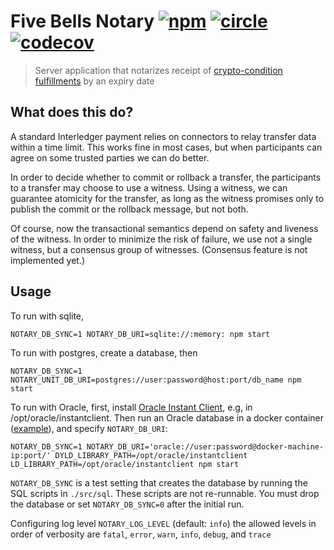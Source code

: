 # Five Bells Notary [![npm][npm-image]][npm-url] [![circle][circle-image]][circle-url] [![codecov][codecov-image]][codecov-url]

[npm-image]: https://img.shields.io/npm/v/five-bells-notary.svg?style=flat
[npm-url]: https://npmjs.org/package/five-bells-connector
[circle-image]: https://circleci.com/gh/interledger/five-bells-notary.svg?style=shield
[circle-url]: https://circleci.com/gh/interledger/five-bells-notary
[codecov-image]: https://codecov.io/gh/interledger/five-bells-notary/branch/master/graph/badge.svg
[codecov-url]: https://codecov.io/gh/interledger/five-bells-notary

> Server application that notarizes receipt of [crypto-condition fulfillments](https://github.com/interledger/five-bells-condition) by an expiry date

## What does this do?

A standard Interledger payment relies on connectors to relay transfer data within a time limit. This works fine in most cases, but when participants can agree on some trusted parties we can do better.

In order to decide whether to commit or rollback a transfer, the participants to a transfer may choose to use a witness. Using a witness, we can guarantee atomicity for the transfer, as long as the witness promises only to publish the commit or the rollback message, but not both.

Of course, now the transactional semantics depend on safety and liveness of the witness. In order to minimize the risk of failure, we use not a single witness, but a consensus group of witnesses. (Consensus feature is not implemented yet.)

## Usage

To run with sqlite,

```
NOTARY_DB_SYNC=1 NOTARY_DB_URI=sqlite://:memory: npm start
```

To run with postgres, create a database, then

```
NOTARY_DB_SYNC=1 NOTARY_UNIT_DB_URI=postgres://user:password@host:port/db_name npm start
```

To run with Oracle, first, install [Oracle Instant Client](http://www.oracle.com/technetwork/database/features/instant-client/index-097480.html), e.g, in /opt/oracle/instantclient. Then run an Oracle database in a docker container ([example](https://github.com/wnameless/docker-oracle-xe-11g)), and specify `NOTARY_DB_URI`:

```
NOTARY_DB_SYNC=1 NOTARY_DB_URI='oracle://user:password@docker-machine-ip:port/' DYLD_LIBRARY_PATH=/opt/oracle/instantclient LD_LIBRARY_PATH=/opt/oracle/instantclient npm start
```

`NOTARY_DB_SYNC` is a test setting that creates the database by running the SQL scripts in `./src/sql`. These scripts are not re-runnable. You must drop the database or set `NOTARY_DB_SYNC=0` after the initial run.


Configuring log level
 `NOTARY_LOG_LEVEL` (default: `info`) the allowed levels in order of verbosity are `fatal`, `error`, `warn`, `info`, `debug`, and `trace`
